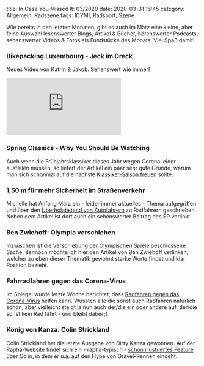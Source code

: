 title: In Case You Missed It: 03/2020
date: 2020-03-31 16:45
category: Allgemein, Radszene
tags: ICYMI, Radsport, Szene

Wie bereits in den letzten Monaten, gibt es auch im März eine kleine, aber feine Auswahl lesenswerter Blogs, Artikel & Bücher, hörenswerter Podcasts, sehenswerter Videos & Fotos als Fundstücke des Monats. Viel Spaß damit!

### Bikepacking Luxembourg - Jeck im Dreck

Neues Video von Katrin & Jakob. Sehenswert wie immer!

<div class="youtube youtube-16x9">
	<iframe src="https://www.youtube.com/embed/ukGLSCs2TG8" frameborder="0" allow="accelerometer; autoplay; encrypted-media; gyroscope; picture-in-picture" allowfullscreen></iframe>
</div>

### Spring Classics - Why You Should Be Watching

Auch wenn die Frühjahrsklassiker dieses Jahr wegen Corona leider ausfallen müssen, so liefert der Artikel ein paar sehr gute Gründe, warum man sich schonmal auf die nächste [Klassiker-Saison freuen](https://www.bicycling.com/racing/a30790280/spring-classics-better-grand-tours/) sollte.

### 1,50 m für mehr Sicherheit im Straßenverkehr

Michelle hat Anfang März ein - leider immer aktuelles - Thema aufgegriffen und über den [Überholabstand von Autofahrern](https://cyclingsunday.com/150-m-fuer-mehr-sicherheit-im-strassenverkehr/) zu Radfahrern geschrieben. Neben dem Artikel ist dort auch ein sehenswerter Beitrag des SR verlinkt.

### Ben Zwiehoff: Olympia verschieben

Inzwischen ist die [Verschiebung der Olympischen Spiele](https://www.coffeeandchainrings.de/2020/03/ben-zwiehoff-olympia-verschieben) beschlossene Sache, dennoch möchte ich hier den Artikel von Ben Zwiehoff verlinken, welcher zu eben dieser Thematik gewohnt starke Worte findet und klar Position bezieht.

### Fahrradfahren gegen das Corona-Virus

Im Spiegel wurde letzte Woche berichtet, dass [Radfahren gegen das Corona-Virus](https://www.spiegel.de/auto/corona-krise-warum-fahrradfahren-gleich-doppelt-schuetzt-a-46196d09-4aa4-4041-97e3-1fd1ff094c3f) helfen kann. Wussten alle die sonst auch Radfahren natürlich schon, aber vielleicht steigt ja nun auch der/die ein oder andere auf, der/die sonst kein Rad fährt - und bleibt dabei ;)

### König von Kanza: Colin Strickland

Colin Strickland hat die letzte Ausgabe von Dirty Kanza gewonnen. Auf der Rapha-Website findet sich ein - rapha-typisch - [schön illustriertes Feature](https://www.rapha.cc/de/de/stories/king-of-kanza?iitt=VuU9RM4lhMPshFWNhf85bfJWaN8DbdLjbf81hdJLRfXcbdiA&utm_source=exponea&utm_campaign=NAC-NWL-EMA%2020200328%20UK%20EU%20ROW&utm_medium=email) über Colin, in dem er u.a. auf den Hype von Gravel-Rennen eingeht.
